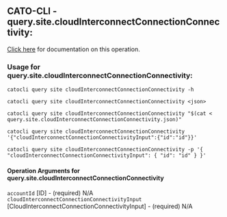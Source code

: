 
## CATO-CLI - query.site.cloudInterconnectConnectionConnectivity:
[Click here](https://api.catonetworks.com/documentation/#query-query.site.cloudInterconnectConnectionConnectivity) for documentation on this operation.

### Usage for query.site.cloudInterconnectConnectionConnectivity:

`catocli query site cloudInterconnectConnectionConnectivity -h`

`catocli query site cloudInterconnectConnectionConnectivity <json>`

`catocli query site cloudInterconnectConnectionConnectivity "$(cat < query.site.cloudInterconnectConnectionConnectivity.json)"`

`catocli query site cloudInterconnectConnectionConnectivity '{"cloudInterconnectConnectionConnectivityInput":{"id":"id"}}'`

`catocli query site cloudInterconnectConnectionConnectivity -p '{
    "cloudInterconnectConnectionConnectivityInput": {
        "id": "id"
    }
}'`


#### Operation Arguments for query.site.cloudInterconnectConnectionConnectivity ####

`accountId` [ID] - (required) N/A    
`cloudInterconnectConnectionConnectivityInput` [CloudInterconnectConnectionConnectivityInput] - (required) N/A    
